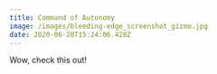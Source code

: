 ```yaml
---
title: Command of Autonomy
image: /images/bleeding-edge_screenshot_gizmo.jpg
date: 2020-06-28T15:24:06.428Z
---
```

Wow, check this out!